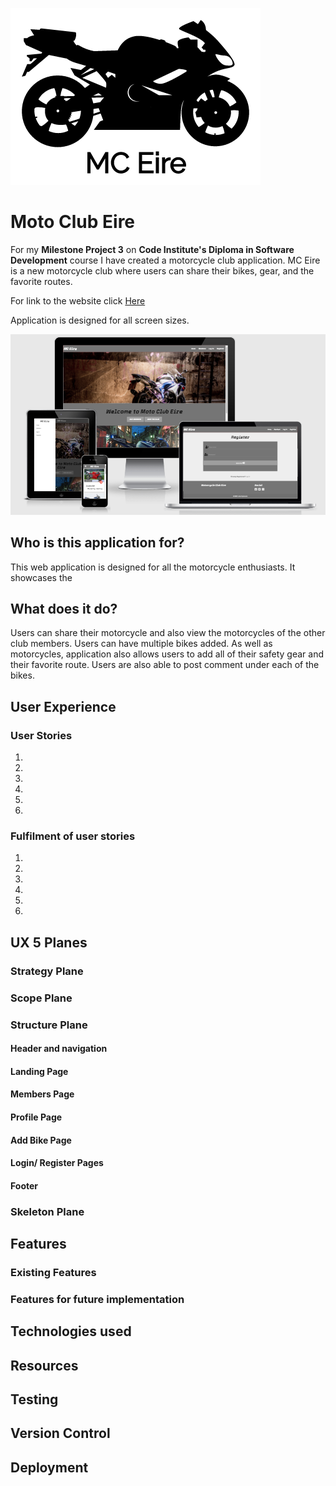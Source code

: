 ![Logo Image](static/img/Logo.png) 

# Moto Club Eire

For my **Milestone Project 3** on **Code Institute's Diploma in Software Development** course I have created a motorcycle club
application. MC Eire is a new motorcycle club where users can share their bikes, gear, and the favorite routes. 

For link to the website click [Here](https://moto-club-eire.herokuapp.com/)

Application is designed for all screen sizes.

![Am I Responsive](static/img/AmIResponsive.png)

## Who is this application for?
This web application is designed for all the motorcycle enthusiasts. It showcases the 

## What does it do?
Users can share their motorcycle and also view the motorcycles of the other club members. Users can have multiple bikes added. As well as motorcycles,
application also allows users to add all of their safety gear and their favorite route. Users are also able to post comment under
each of the bikes.

## User Experience

### User Stories
1.
2.
3.
4.
5.
6.



### Fulfilment of user stories
1.
2.
3.
4.
5.
6.


## UX 5 Planes

### Strategy Plane

### Scope Plane

### Structure Plane

#### Header and navigation
#### Landing Page
#### Members Page
#### Profile Page
#### Add Bike Page
#### Login/ Register Pages
#### Footer

### Skeleton Plane


## Features

### Existing Features

### Features for future implementation

## Technologies used

## Resources

## Testing

## Version Control

## Deployment

